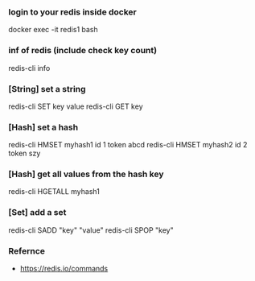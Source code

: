 ### login to your redis inside docker
docker exec -it redis1 bash

### inf of redis (include check key count)
redis-cli info

### [String] set a string
redis-cli SET key value
redis-cli GET key

### [Hash] set a hash 
redis-cli HMSET myhash1 id 1 token abcd
redis-cli HMSET myhash2 id 2 token szy

### [Hash] get all values from the hash key
redis-cli HGETALL myhash1

### [Set] add a set
redis-cli SADD "key" "value"
redis-cli SPOP "key"


### Refernce
- https://redis.io/commands
